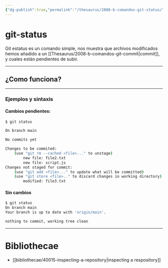 ```yaml
---
{"dg-publish":true,"permalink":"/thesaurus/2008-b-comandos-git-status/"}
---
```


# git-status
Git estatus es un comando simple, nos muestra que archivos modificados hemos añadido a un [[Thesaurus/2008-b-comandos-git-commit\|commit]], y cuales están pendientes de subir.

---
## ¿Como funciona?

---
### Ejemplos y sintaxis

#### Cambios pendientes:
```bash
$ git status

On branch main

No commits yet

Changes to be commited:
	(use "git rm --cached <file>..." to unstage)
		new file: file2.txt
		new file: script.js
Changes not staged for commit:
	(use "git add <file>..." to update what will be committed)
	(use "git store <file>.." to discard changes in working directory)
		modified: file3.txt
```

#### Sin cambios
```bash
$ git status
On branch main
Your branch is up to date with 'origin/main'.

nothing to commit, working tree clean
```
---
# Bibliothecae
- [[bibliothecae/40015-inspecting-a-repository\|inspecting a respository]]